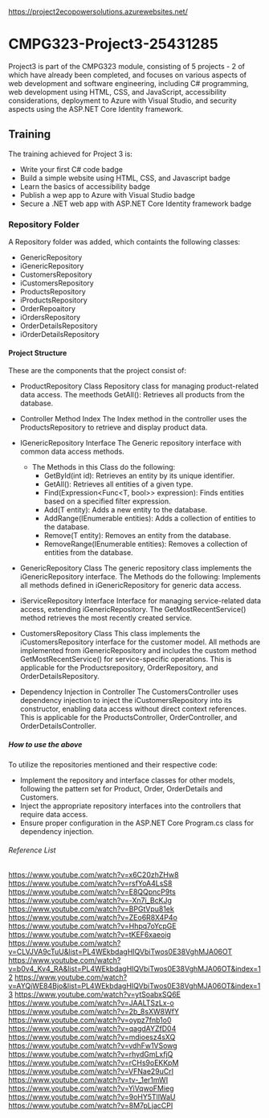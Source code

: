 https://project2ecopowersolutions.azurewebsites.net/
# CMPG323-Project3-25431285
Project3 is part of the CMPG323 module, consisting of 5 projects - 2 of which have already been completed, and focuses on various aspects of web development and software engineering, including C# programming, web development using HTML, CSS, and JavaScript, accessibility considerations, deployment to Azure with Visual Studio, and security aspects using the ASP.NET Core Identity framework.
## Training 
The training achieved for Project 3 is:
- Write your first C# code badge
- Build a simple website using HTML, CSS, and Javascript badge
- Learn the basics of accessibility badge
- Publish a wep app to Azure with Visual Studio badge
- Secure a .NET web app with ASP.NET Core Identity framework badge
### Repository Folder
A Repository folder was added, which containts the following classes:
- GenericRepository
- iGenericRepository
- CustomersRepository
- iCustomersRepository
- ProductsRepository
- iProductsRepository
- OrderRepoaitory
- iOrdersRepository
- OrderDetailsRepository
- iOrderDetailsRepository
#### Project Structure
These are the components that the project consist of: 
 - ProductRepository Class
   Repository class for managing product-related data access.
   The meethods GetAll(): Retrieves all products from the database.

- Controller Method Index
   The Index method in the controller uses the ProductsRepository to retrieve and display product data.

- IGenericRepository Interface
   The Generic repository interface with common data access methods.
   - The Methods in this Class do the following:
     - GetById(int id): Retrieves an entity by its unique identifier.
     - GetAll(): Retrieves all entities of a given type.
     - Find(Expression<Func<T, bool>> expression): Finds entities based on a specified filter expression.
     - Add(T entity): Adds a new entity to the database.
     - AddRange(IEnumerable<T> entities): Adds a collection of entities to the database.
     - Remove(T entity): Removes an entity from the database.
     - RemoveRange(IEnumerable<T> entities): Removes a collection of entities from the database.

- GenericRepository Class
   The generic repository class implements the iGenericRepository interface.
   The Methods do the following: Implements all methods defined in iGenericRepository for generic data access.

- iServiceRepository Interface
   Interface for managing service-related data access, extending iGenericRepository<Service>.
   The GetMostRecentService() method retrieves the most recently created service.

- CustomersRepository Class
  This class implements the iCustomersRepository interface for the customer model.
  All methods are implemented from iGenericRepository and includes the custom method GetMostRecentService() for service-specific operations.
  This is applicable for the Productsrepository, OrderRepository, and OrderDetailsRepository.

- Dependency Injection in Controller
   The CustomersController uses dependency injection to inject the iCustomersRepository into its constructor, enabling data access without direct context references.
   This is applicable for the ProductsController, OrderController, and OrderDetailsController.

##### How to use the above
To utilize the repositories mentioned and their respective code:

- Implement the repository and interface classes for other models, following the pattern set for Product, Order, OrderDetails and Customers.
- Inject the appropriate repository interfaces into the controllers that require data access.
- Ensure proper configuration in the ASP.NET Core Program.cs class for dependency injection.

###### Reference List
https://www.youtube.com/watch?v=x6C20zhZHw8
https://www.youtube.com/watch?v=rsfYoA4LsS8
https://www.youtube.com/watch?v=E8QQpncP9ts
https://www.youtube.com/watch?v=-Xn7i_BcKJg
https://www.youtube.com/watch?v=BPGtVpu81ek
https://www.youtube.com/watch?v=ZEo6R8X4P4o
https://www.youtube.com/watch?v=Hhpq7oYcpGE
https://www.youtube.com/watch?v=tKEF6xaeoig
https://www.youtube.com/watch?v=CLVJVA9cTuU&list=PL4WEkbdagHIQVbiTwos0E38VghMJA06OT
https://www.youtube.com/watch?v=b0v4_Kv4_RA&list=PL4WEkbdagHIQVbiTwos0E38VghMJA06OT&index=12
https://www.youtube.com/watch?v=AYQjWE84Bjo&list=PL4WEkbdagHIQVbiTwos0E38VghMJA06OT&index=13
https://www.youtube.com/watch?v=ytSoabxSQ6E
https://www.youtube.com/watch?v=JAALTSzLx-o
https://www.youtube.com/watch?v=2b_8sXW8WfY
https://www.youtube.com/watch?v=oypz7fnb1o0
https://www.youtube.com/watch?v=qagdAYZfD04
https://www.youtube.com/watch?v=mdioesz4sXQ
https://www.youtube.com/watch?v=vdhFw1VSowg
https://www.youtube.com/watch?v=rhydGmLxfjQ
https://www.youtube.com/watch?v=rCHs9oEKKpM
https://www.youtube.com/watch?v=VFNae29uCrI
https://www.youtube.com/watch?v=tv-_1er1mWI
https://www.youtube.com/watch?v=YiVqwoFMieg
https://www.youtube.com/watch?v=9oHY5TllWaU
https://www.youtube.com/watch?v=8M7pLjacCPI

